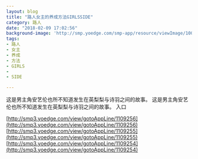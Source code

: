 ```yaml
---
layout: blog
title: "路人女主的养成方法GIRLSSIDE"
category: 路人
date: "2018-02-09 17:02:56"
background-image: 'http://smp.yoedge.com/smp-app/resource/viewImage/1003396appline.png'
tags:
- 路人
- 女主
- 养成
- 方法
- GIRLS
-  
- SIDE

---
```

这是男主角安艺伦也所不知道发生在英梨梨与诗羽之间的故事。
这是男主角安艺伦也所不知道发生在英梨梨与诗羽之间的故事。
入口

[http://smp3.yoedge.com/view/gotoAppLine/1109256](http://smp3.yoedge.com/view/gotoAppLine/1109256)
[http://smp3.yoedge.com/view/gotoAppLine/1109255](http://smp3.yoedge.com/view/gotoAppLine/1109255)
[http://smp3.yoedge.com/view/gotoAppLine/1109254](http://smp3.yoedge.com/view/gotoAppLine/1109254)

        
